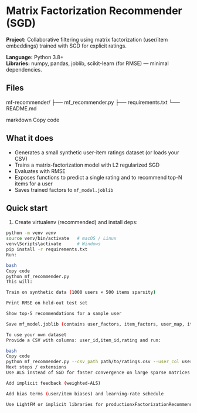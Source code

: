 # Matrix Factorization Recommender (SGD)

**Project:** Collaborative filtering using matrix factorization (user/item embeddings) trained with SGD for explicit ratings.

**Language:** Python 3.8+  
**Libraries:** numpy, pandas, joblib, scikit-learn (for RMSE) — minimal dependencies.

## Files
mf-recommender/
├── mf_recommender.py
├── requirements.txt
└── README.md

markdown
Copy code

## What it does
- Generates a small synthetic user-item ratings dataset (or loads your CSV)
- Trains a matrix-factorization model with L2 regularized SGD
- Evaluates with RMSE
- Exposes functions to predict a single rating and to recommend top-N items for a user
- Saves trained factors to `mf_model.joblib`

## Quick start
1. Create virtualenv (recommended) and install deps:
```bash
python -m venv venv
source venv/bin/activate   # macOS / Linux
venv\Scripts\activate      # Windows
pip install -r requirements.txt
Run:

bash
Copy code
python mf_recommender.py
This will:

Train on synthetic data (1000 users × 500 items sparsity)

Print RMSE on held-out test set

Show top-5 recommendations for a sample user

Save mf_model.joblib (contains user_factors, item_factors, user_map, item_map)

To use your own dataset
Provide a CSV with columns: user_id,item_id,rating and run:

bash
Copy code
python mf_recommender.py --csv_path path/to/ratings.csv --user_col user_id --item_col item_id --rating_col rating
Next steps / extensions
Use ALS instead of SGD for faster convergence on large sparse matrices

Add implicit feedback (weighted-ALS)

Add bias terms (user/item biases) and learning-rate schedule

Use LightFM or implicit libraries for productionxFactorizationRecommender